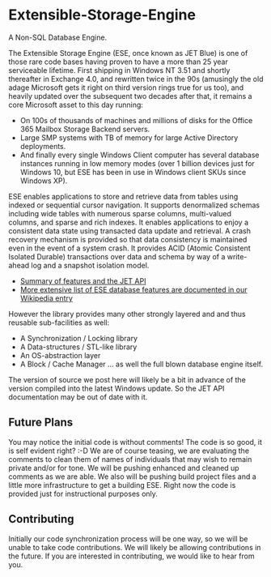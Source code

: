 # Extensible-Storage-Engine

A Non-SQL Database Engine.

The Extensible Storage Engine (ESE, once known as JET Blue) is one of those rare code bases having proven to have a more than 25 year serviceable lifetime.  First shipping in Windows NT 3.51 and shortly thereafter in Exchange 4.0, and rewritten twice in the 90s (amusingly the old adage Microsoft gets it right on third version rings true for us too), and heavily updated over the subsequent two decades after that, it remains a core Microsoft asset to this day running:
- On 100s of thousands of machines and millions of disks for the Office 365 Mailbox Storage Backend servers.
- Large SMP systems with TB of memory for large Active Directory deployments.
- And finally every single Windows Client computer has several database instances running in low memory modes (over 1 billion devices just for Windows 10, but ESE has been in use in Windows client SKUs since Windows XP).

ESE enables applications to store and retrieve data from tables using indexed or sequential cursor navigation. It supports denormalized schemas including wide tables with numerous sparse columns, multi-valued columns, and sparse and rich indexes. It enables applications to enjoy a consistent data state using transacted data update and retrieval. A crash recovery mechanism is provided so that data consistency is maintained even in the event of a system crash. It provides ACID (Atomic Consistent Isolated Durable) transactions over data and schema by way of a write-ahead log and a snapshot isolation model. 
- [Summary of features and the JET API](https://docs.microsoft.com/en-us/windows/win32/extensible-storage-engine/extensible-storage-engine)
- [More extensive list of ESE database features are documented in our Wikipedia entry](https://en.wikipedia.org/wiki/Extensible_Storage_Engine)

However the library provides many other strongly layered and and thus reusable sub-facilities as well:
- A Synchronization / Locking library
- A Data-structures / STL-like library
- An OS-abstraction layer
- A Block / Cache Manager
... as well the full blown database engine itself.

The version of source we post here will likely be a bit in advance of the version compiled into the latest Windows update.  So the JET API documentation may be out of date with it.

## Future Plans

You may notice the initial code is without comments!  The code is so good, it is self evident right?  :-D   We are of course teasing, we are evaluating the comments to clean them of names of individuals that may wish to remain private and/or for tone.  We will be pushing enhanced and cleaned up comments as we are able.  We also will be pushing build project files and a little more infrastructure to get a building ESE.  Right now the code is provided just for instructional purposes only.

## Contributing

Initially our code synchronization process will be one way, so we will be unable to take code contributions.  We will likely be allowing contributions in the future.  If you are interested in contributing, we would like to hear from you.
